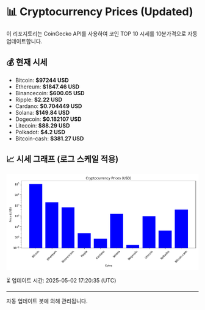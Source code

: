 
# 📊 Cryptocurrency Prices (Updated)

이 리포지토리는 CoinGecko API를 사용하여 코인 TOP 10 시세를 10분가격으로 자동 업데이트합니다.

## 💰 현재 시세
- Bitcoin: **$97244 USD**
- Ethereum: **$1847.46 USD**
- Binancecoin: **$600.05 USD**
- Ripple: **$2.22 USD**
- Cardano: **$0.704449 USD**
- Solana: **$149.84 USD**
- Dogecoin: **$0.182107 USD**
- Litecoin: **$88.29 USD**
- Polkadot: **$4.2 USD**
- Bitcoin-cash: **$381.27 USD**

## 📈 시세 그래프 (로그 스케일 적용)
![Crypto Prices](crypto_prices.png)

⏳ 업데이트 시간: 2025-05-02 17:20:35 (UTC)

---
자동 업데이트 봇에 의해 관리됩니다.
